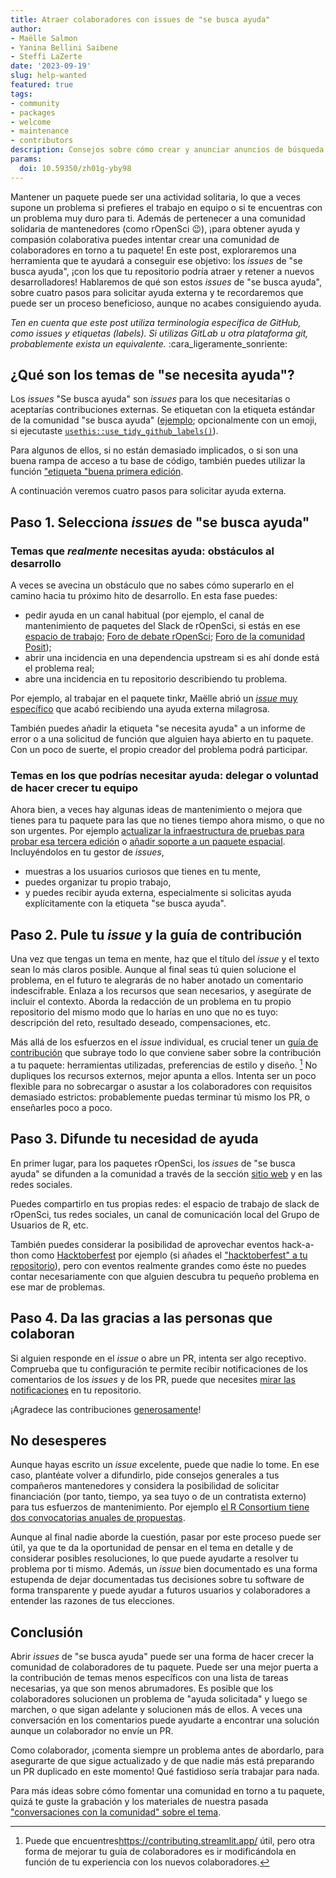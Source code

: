```yaml
---
title: Atraer colaboradores con issues de "se busca ayuda"
author:
- Maëlle Salmon
- Yanina Bellini Saibene
- Steffi LaZerte
date: '2023-09-19'
slug: help-wanted
featured: true
tags:
- community
- packages
- welcome
- maintenance
- contributors
description: Consejos sobre cómo crear y anunciar anuncios de búsqueda de ayuda.
params:
  doi: 10.59350/zh01g-yby98
---
```


Mantener un paquete puede ser una actividad solitaria, lo que a veces supone un problema si prefieres el trabajo en equipo o si te encuentras con un problema muy duro para ti.
Además de pertenecer a una comunidad solidaria de mantenedores (como rOpenSci :wink:), ¡para obtener ayuda y compasión colaborativa puedes intentar crear una comunidad de colaboradores en torno a tu paquete!
En este post, exploraremos una herramienta que te ayudará a conseguir ese objetivo: los _issues_ de "se busca ayuda", ¡con los que tu repositorio podría atraer y retener a nuevos desarrolladores! Hablaremos de qué son estos _issues_ de "se busca ayuda", sobre cuatro pasos para solicitar ayuda externa y te recordaremos que puede ser un proceso beneficioso, aunque no acabes consiguiendo ayuda.

*Ten en cuenta que este post utiliza terminología específica de GitHub, como _issues_ y etiquetas (labels). Si utilizas GitLab u otra plataforma git, probablemente exista un equivalente.* :cara\_ligeramente\_sonriente:

## ¿Qué son los temas de "se necesita ayuda"?

 Los _issues_ "Se busca ayuda" son _issues_ para los que necesitarías o aceptarías contribuciones externas.
Se etiquetan con la etiqueta estándar de la comunidad "se busca ayuda" ([ejemplo](https://github.com/ropensci/osmextract/issues/286); opcionalmente con un emoji, si ejecutaste [`usethis::use_tidy_github_labels()`](https://usethis.r-lib.org/reference/use_github_labels.html)).

Para algunos de ellos, si no están demasiado implicados, o si son una buena rampa de acceso a tu base de código, también puedes utilizar la función ["etiqueta "buena primera edición](https://docs.github.com/en/communities/setting-up-your-project-for-healthy-contributions/encouraging-helpful-contributions-to-your-project-with-labels).

A continuación veremos cuatro pasos para solicitar ayuda externa.

## Paso 1. Selecciona _issues_ de "se busca ayuda"

### Temas que *realmente* necesitas ayuda: obstáculos al desarrollo

A veces se avecina un obstáculo que no sabes cómo superarlo en el camino hacia tu próximo hito de desarrollo.
En esta fase puedes:

- pedir ayuda en un canal habitual (por ejemplo, el canal de mantenimiento de paquetes del Slack de rOpenSci, si estás en ese [espacio de trabajo](https://contributing.ropensci.org/resources.html#channels); [Foro de debate rOpenSci](/blog/2022/01/11/ropensci-forum/); [Foro de la comunidad Posit](https://community.rstudio.com/));
- abrir una incidencia en una dependencia upstream si es ahí donde está el problema real;
- abre una incidencia en tu repositorio describiendo tu problema.

Por ejemplo, al trabajar en el paquete tinkr, Maëlle abrió un [_issue_ muy específico](https://github.com/ropensci/tinkr/issues/9) que acabó recibiendo una ayuda externa milagrosa.

También puedes añadir la etiqueta "se necesita ayuda" a un informe de error o a una solicitud de función que alguien haya abierto en tu paquete.
Con un poco de suerte, el propio creador del problema podrá participar.

### Temas en los que podrías necesitar ayuda: delegar o voluntad de hacer crecer tu equipo

Ahora bien, a veces hay algunas ideas de mantenimiento o mejora que tienes para tu paquete para las que no tienes tiempo ahora mismo, o que no son urgentes.
Por ejemplo [actualizar la infraestructura de pruebas para probar esa tercera edición](https://github.com/ropensci/geojsonio/issues/183) o [añadir soporte a un paquete espacial](https://github.com/ropensci/landscapetools/issues/33).
Incluyéndolos en tu gestor de _issues_,

- muestras a los usuarios curiosos que tienes en tu mente,
- puedes organizar tu propio trabajo,
- y puedes recibir ayuda externa, especialmente si solicitas ayuda explícitamente con la etiqueta "se busca ayuda".

## Paso 2. Pule tu _issue_ y la guía de contribución

Una vez que tengas un tema en mente, haz que el título del _issue_ y el texto sean lo más claros posible.
Aunque al final seas tú quien solucione el problema, en el futuro te alegrarás de no haber anotado un comentario indescifrable.
Enlaza a los recursos que sean necesarios, y asegúrate de incluir el contexto.
Aborda la redacción de un problema en tu propio repositorio del mismo modo que lo harías en uno que no es tuyo: descripción del reto, resultado deseado, compensaciones, etc.

Más allá de los esfuerzos en el _issue_ individual, es crucial tener un [guía de contribución](https://devguide.ropensci.org/collaboration.html#contributing-guide) que subraye todo lo que conviene saber sobre la contribución a tu paquete: herramientas utilizadas, preferencias de estilo y diseño. [^ctb]
No dupliques los recursos externos, mejor apunta a ellos.
Intenta ser un poco flexible para no sobrecargar o asustar a los colaboradores con requisitos demasiado estrictos: probablemente puedas terminar tú mismo los PR, o enseñarles poco a poco.

[^ctb]: Puede que encuentres<https://contributing.streamlit.app/> útil, pero otra forma de mejorar tu guía de colaboradores es ir modificándola en función de tu experiencia con los nuevos colaboradores.

## Paso 3. Difunde tu necesidad de ayuda

En primer lugar, para los paquetes rOpenSci, los _issues_ de "se busca ayuda" se difunden a la comunidad a través de la sección [sitio web](/help-wanted) y en las redes sociales.

 Puedes compartirlo en tus propias redes: el espacio de trabajo de slack de rOpenSci, tus redes sociales, un canal de comunicación local del Grupo de Usuarios de R, etc.

También puedes considerar la posibilidad de aprovechar eventos hack-a-thon como [Hacktoberfest](https://hacktoberfest.com/) por ejemplo (si añades el ["hacktoberfest" a tu repositorio](https://hacktoberfest.com/participation/)), pero con eventos realmente grandes como éste no puedes contar necesariamente con que alguien descubra tu pequeño problema en ese mar de problemas.

## Paso 4. Da las gracias a las personas que colaboran

Si alguien responde en el _issue_ o abre un PR, intenta ser algo receptivo.
Comprueba que tu configuración te permite recibir notificaciones de los comentarios de los _issues_ y de los PR, puede que necesites [mirar las notificaciones](https://docs.github.com/en/account-and-profile/managing-subscriptions-and-notifications-on-github/managing-subscriptions-for-activity-on-github/viewing-your-subscriptions) en tu repositorio.

¡Agradece las contribuciones [generosamente](https://devguide.ropensci.org/collaboration.html?q=generous#attributions)! 

## No desesperes

Aunque hayas escrito un _issue_ excelente, puede que nadie lo tome.
En ese caso, plantéate volver a difundirlo, pide consejos generales a tus compañeros mantenedores y considera la posibilidad de solicitar financiación (por tanto, tiempo, ya sea tuyo o de un contratista externo) para tus esfuerzos de mantenimiento.
Por ejemplo [el R Consortium tiene dos convocatorias anuales de propuestas](https://www.r-consortium.org/all-projects/call-for-proposals#Rstats).

Aunque al final nadie aborde la cuestión, pasar por este proceso puede ser útil, ya que te da la oportunidad de pensar en el tema en detalle y de considerar posibles resoluciones, lo que puede ayudarte a resolver tu problema por ti mismo.
Además, un _issue_ bien documentado es una forma estupenda de dejar documentadas tus decisiones sobre tu software de forma transparente y puede ayudar a futuros usuarios y colaboradores a entender las razones de tus elecciones.

## Conclusión

Abrir _issues_ de "se busca ayuda" puede ser una forma de hacer crecer la comunidad de colaboradores de tu paquete.
Puede ser una mejor puerta a la contribución de temas menos específicos con una lista de tareas necesarias, ya que son menos abrumadores.
Es posible que los colaboradores solucionen un problema de "ayuda solicitada" y luego se marchen, o que sigan adelante y solucionen más de ellos.
A veces una conversación en los comentarios puede ayudarte a encontrar una solución aunque un colaborador no envíe un PR.

Como colaborador, ¡comenta siempre un problema antes de abordarlo, para asegurarte de que sigue actualizado y de que nadie más está preparando un PR duplicado en este momento!
Qué fastidioso sería trabajar para nada.

Para más ideas sobre cómo fomentar una comunidad en torno a tu paquete, quizá te guste la grabación y los materiales de nuestra pasada ["conversaciones con la comunidad" sobre el tema](/commcalls/apr2021-pkg-community/).


